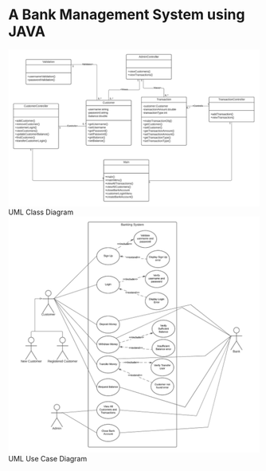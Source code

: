 # A Bank Management System using JAVA
![screenshot](uml.png)
UML Class Diagram
<br>
![screenshot](usecase.png)
UML Use Case Diagram
